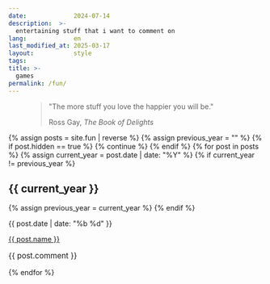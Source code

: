 ```yaml
---
date:             2024-07-14
description:  >-
  entertaining stuff that i want to comment on
lang:             en
last_modified_at: 2025-03-17
layout:           style
tags:
title: >-
  games
permalink: /fun/
---
```

<figure class="container-lg">
    <blockquote class="blockquote">
    <p>"The more stuff you love the happier you will be."</p>
    <figcaption class="blockquote-footer"> 
    Ross Gay,  <cite title="Source Title"> The Book of Delights</cite>
    </figcaption>
    </blockquote>
</figure>


<div class="container-lg bloglist"> 
    {% assign posts = site.fun | reverse %}
    {% assign previous_year = "" %}
      {% if post.hidden == true %}
        {% continue %}
      {% endif %}
    {% for post in posts %}
      {% assign current_year = post.date | date: "%Y" %}
      {% if current_year != previous_year %}
        <h2>{{ current_year }}</h2>
        {% assign previous_year = current_year %}
      {% endif %}
      <div class="d-flex justify-content-between">
        <div class="d-flex align-items-center">
            <p class="mb-0 me-2 date">{{ post.date | date: "%b %d" }}</p>
            <a class="title" href="{{ post.url }}">{{ post.name }}</a>
        </div>
            <p class="mb-0 comment" style="font-size: 15px;align-self: center;">{{ post.comment }}</p>
      </div>
    {% endfor %}
</div>
